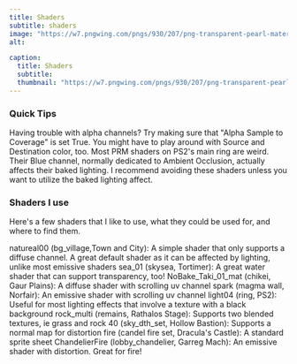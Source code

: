 ```yaml
---
title: Shaders
subtitle: shaders
image: "https://w7.pngwing.com/pngs/930/207/png-transparent-pearl-material-sphere-pearl-balloon-download-with-transparent-background-free.png"
alt: 

caption:
  title: Shaders
  subtitle: 
  thumbnail: "https://w7.pngwing.com/pngs/930/207/png-transparent-pearl-material-sphere-pearl-balloon-download-with-transparent-background-free.png"
---
```

### Quick Tips
Having trouble with alpha channels? Try making sure that "Alpha Sample to Coverage" is set True. You might have to play around with Source and Destination color, too.
Most PRM shaders on PS2's main ring are weird. Their Blue channel, normally dedicated to Ambient Occlusion, actually affects their baked lighting. I recommend avoiding these shaders unless you want to utilize the baked lighting affect.

### Shaders I use
Here's a few shaders that I like to use, what they could be used for, and where to find them.

natureal00 (bg_village,Town and City): A simple shader that only supports a diffuse channel. A great default shader as it can be affected by lighting, unlike most emissive shaders
sea_01 (skysea, Tortimer): A great water shader that can support transparency, too!
NoBake_Taki_01_mat (chikei, Gaur Plains): A diffuse shader with scrolling uv channel
spark (magma wall, Norfair): An emissive shader with scrolling uv channel
light04 (ring, PS2): Useful for most lighting effects that involve a texture with a black background
rock_multi (remains, Rathalos Stage): Supports two blended textures, ie grass and rock
40 (sky_dth_set, Hollow Bastion): Supports a normal map for distortion
fire (candel fire set, Dracula's Castle): A standard sprite sheet
ChandelierFire (lobby_chandelier, Garreg Mach): An emissive shader with distortion. Great for fire!